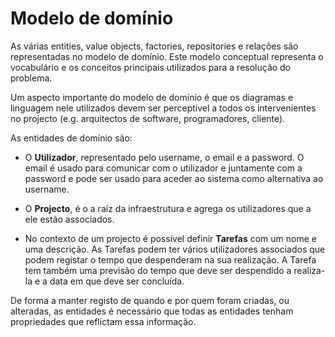 # Modelo de domínio

As várias entities, value objects, factories, repositories e relações são representadas no modelo de domínio. Este modelo conceptual representa o vocabulário e os conceitos principais utilizados para a resolução do problema. 

Um aspecto importante do modelo de domínio é que os diagramas e linguagem nele utilizados devem ser perceptível a todos os intervenientes no projecto (e.g. arquitectos de software, programadores, cliente).

As entidades de domínio são:

 * O **Utilizador**, representado pelo username, o email e a password. O email é usado para comunicar com o utilizador e juntamente com a password e pode ser usado para aceder ao sistema como alternativa ao username.

 * O **Projecto**,  é o a raíz da infraestrutura e agrega os utilizadores que a ele estão associados.

 * No contexto de um projecto é possível definir **Tarefas** com um nome e uma descrição. As Tarefas podem ter vários utilizadores associados que podem registar o tempo que despenderam na sua realização. A Tarefa tem também uma previsão do tempo que deve ser despendido a realiza-la e a data em que deve ser concluída.

De forma a manter registo de quando e por quem foram criadas, ou alteradas, as entidades é necessário que todas as entidades tenham propriedades que reflictam essa informação.